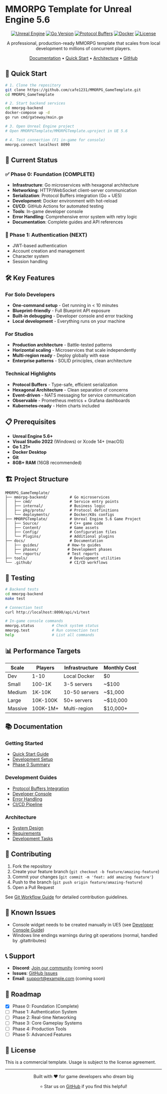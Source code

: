 # MMORPG Template for Unreal Engine 5.6

<div align="center">

[![Unreal Engine](https://img.shields.io/badge/Unreal%20Engine-5.6-blue?logo=unrealengine)](https://www.unrealengine.com/)
[![Go Version](https://img.shields.io/badge/Go-1.21+-00ADD8?logo=go)](https://golang.org/)
[![Protocol Buffers](https://img.shields.io/badge/Protocol%20Buffers-3.0-green)](https://protobuf.dev/)
[![Docker](https://img.shields.io/badge/Docker-Ready-2496ED?logo=docker)](https://www.docker.com/)
[![License](https://img.shields.io/badge/License-Commercial-red)](LICENSE)

A professional, production-ready MMORPG template that scales from local development to millions of concurrent players.

[Documentation](docs/) • [Quick Start](docs/guides/QUICKSTART.md) • [Architecture](docs/phases/phase1/PHASE1_DESIGN.md) • [GitHub](https://github.com/cafe1231/MMORPG_GameTemplate)

</div>

## 🚀 Quick Start

```bash
# 1. Clone the repository
git clone https://github.com/cafe1231/MMORPG_GameTemplate.git
cd MMORPG_GameTemplate

# 2. Start backend services
cd mmorpg-backend
docker-compose up -d
go run cmd/gateway/main.go

# 3. Open Unreal Engine project
# Open MMORPGTemplate/MMORPGTemplate.uproject in UE 5.6

# 4. Test connection (F1 in-game for console)
mmorpg.connect localhost 8090
```

## 🎯 Current Status

### ✅ Phase 0: Foundation (COMPLETE)
- **Infrastructure**: Go microservices with hexagonal architecture
- **Networking**: HTTP/WebSocket client-server communication
- **Serialization**: Protocol Buffers integration (Go + UE5)
- **Development**: Docker environment with hot-reload
- **CI/CD**: GitHub Actions for automated testing
- **Tools**: In-game developer console
- **Error Handling**: Comprehensive error system with retry logic
- **Documentation**: Complete guides and API references

### 🚧 Phase 1: Authentication (NEXT)
- JWT-based authentication
- Account creation and management
- Character system
- Session handling

## 🛠️ Key Features

### For Solo Developers
- **One-command setup** - Get running in < 10 minutes
- **Blueprint-friendly** - Full Blueprint API exposure
- **Built-in debugging** - Developer console and error tracking
- **Local development** - Everything runs on your machine

### For Studios
- **Production architecture** - Battle-tested patterns
- **Horizontal scaling** - Microservices that scale independently
- **Multi-region ready** - Deploy globally with ease
- **Enterprise patterns** - SOLID principles, clean architecture

### Technical Highlights
- **Protocol Buffers** - Type-safe, efficient serialization
- **Hexagonal Architecture** - Clean separation of concerns
- **Event-driven** - NATS messaging for service communication
- **Observable** - Prometheus metrics + Grafana dashboards
- **Kubernetes-ready** - Helm charts included

## 📋 Prerequisites

- **Unreal Engine 5.6+**
- **Visual Studio 2022** (Windows) or Xcode 14+ (macOS)
- **Go 1.21+**
- **Docker Desktop**
- **Git**
- **8GB+ RAM** (16GB recommended)

## 🏗️ Project Structure

```
MMORPG_GameTemplate/
├── mmorpg-backend/          # Go microservices
│   ├── cmd/                 # Service entry points
│   ├── internal/            # Business logic
│   ├── pkg/proto/           # Protocol definitions
│   └── deployments/         # Docker/K8s configs
├── MMORPGTemplate/          # Unreal Engine 5.6 Game Project
│   ├── Source/              # C++ game code
│   ├── Content/             # Game assets
│   ├── Config/              # Configuration files
│   └── Plugins/             # Additional plugins
├── docs/                    # Documentation
│   ├── guides/             # How-to guides
│   ├── phases/             # Development phases
│   └── reports/            # Test reports
├── tools/                   # Development utilities
└── .github/                 # CI/CD workflows
```

## 🧪 Testing

```bash
# Backend tests
cd mmorpg-backend
make test

# Connection test
curl http://localhost:8090/api/v1/test

# In-game console commands
mmorpg.status        # Check system status
mmorpg.test          # Run connection test
help                 # List all commands
```

## 📊 Performance Targets

| Scale | Players | Infrastructure | Monthly Cost |
|-------|---------|----------------|--------------|
| Dev | 1-10 | Local Docker | $0 |
| Small | 100-1K | 3-5 servers | ~$100 |
| Medium | 1K-10K | 10-50 servers | ~$1,000 |
| Large | 10K-100K | 50+ servers | ~$10,000 |
| Massive | 100K-1M+ | Multi-region | $10,000+ |

## 📚 Documentation

### Getting Started
- [Quick Start Guide](docs/guides/QUICKSTART.md)
- [Development Setup](docs/guides/DEVELOPMENT_SETUP.md)
- [Phase 0 Summary](docs/phases/phase0/PHASE0_SUMMARY.md)

### Development Guides
- [Protocol Buffers Integration](docs/guides/PROTOBUF_INTEGRATION.md)
- [Developer Console](docs/guides/DEVELOPER_CONSOLE.md)
- [Error Handling](docs/guides/ERROR_HANDLING.md)
- [CI/CD Pipeline](docs/guides/CI_CD_GUIDE.md)

### Architecture
- [System Design](docs/phases/phase1/PHASE1_DESIGN.md)
- [Requirements](docs/phases/phase1/PHASE1_REQUIREMENTS.md)
- [Development Tasks](docs/phases/phase1/PHASE1_TASKS.md)

## 🤝 Contributing

1. Fork the repository
2. Create your feature branch (`git checkout -b feature/amazing-feature`)
3. Commit your changes (`git commit -m 'feat: add amazing feature'`)
4. Push to the branch (`git push origin feature/amazing-feature`)
5. Open a Pull Request

See [Git Workflow Guide](docs/guides/CI_CD_GUIDE.md) for detailed contribution guidelines.

## 🐛 Known Issues

- Console widget needs to be created manually in UE5 (see [Developer Console Guide](docs/guides/DEVELOPER_CONSOLE.md))
- Windows line endings warnings during git operations (normal, handled by .gitattributes)

## 📞 Support

- **Discord**: [Join our community](#) (coming soon)
- **Issues**: [GitHub Issues](https://github.com/cafe1231/MMORPG_GameTemplate/issues)
- **Email**: support@example.com (coming soon)

## 🚀 Roadmap

- [x] Phase 0: Foundation (Complete)
- [ ] Phase 1: Authentication System
- [ ] Phase 2: Real-time Networking
- [ ] Phase 3: Core Gameplay Systems
- [ ] Phase 4: Production Tools
- [ ] Phase 5: Advanced Features

## 📄 License

This is a commercial template. Usage is subject to the license agreement.

---

<div align="center">
Built with ❤️ for game developers who dream big

⭐ Star us on [GitHub](https://github.com/cafe1231/MMORPG_GameTemplate) if you find this helpful!
</div>